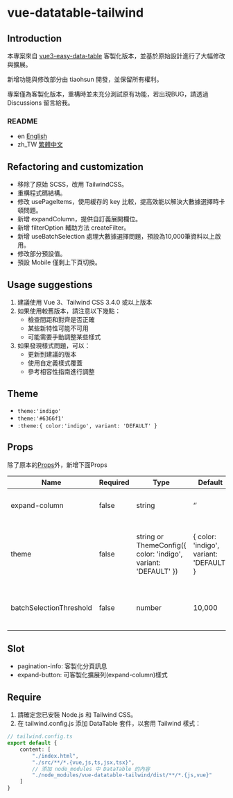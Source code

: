 # vue-datatable-tailwind

## Introduction

本專案來自 [vue3-easy-data-table](https://github.com/HC200ok/vue3-easy-data-table) 客製化版本，並基於原始設計進行了大幅修改與擴展。

新增功能與修改部分由 tiaohsun 開發，並保留所有權利。

專案僅為客製化版本，重構時並未充分測試原有功能，若出現BUG，請透過 Discussions 留言給我。

### README

- en [English](README.md)
- zh_TW [繁體中文](README.zh-TW.md)

## Refactoring and customization

- 移除了原始 SCSS，改用 TailwindCSS。
- 重構程式碼結構。
- 修改 usePageItems，使用緩存的 key 比較，提高效能以解決大數據選擇時卡頓問題。
- 新增 expandColumn，提供自訂義展開欄位。
- 新增 filterOption 輔助方法 createFilter。
- 新增 useBatchSelection 處理大數據選擇問題，預設為10,000筆資料以上啟用。
- 修改部分預設值。
- 預設 Mobile 僅剩上下頁切換。

## Usage suggestions

1. 建議使用 Vue 3、Tailwind CSS 3.4.0 或以上版本
2. 如果使用較舊版本，請注意以下幾點：
   - 檢查間距和對齊是否正確
   - 某些新特性可能不可用
   - 可能需要手動調整某些樣式
3. 如果發現樣式問題，可以：
   - 更新到建議的版本
   - 使用自定義樣式覆蓋
   - 參考相容性指南進行調整

## Theme

- `theme:'indigo'`
- `theme:'#6366f1'`
- `:theme:{ color:'indigo', variant: 'DEFAULT' }`

## Props

除了原本的[Props](https://hc200ok.github.io/vue3-easy-data-table-doc/props/common-props.html)外，新增下面Props

| **Name**                | **Required** | **Type**                                                       | **Default**                             | **Description**                                                |
| ----------------------- | ------------ | -------------------------------------------------------------- | --------------------------------------- | -------------------------------------------------------------- |
| expand-column           | false        | string                                                         | ‘’                                      | 指定某Column欄位可以擴展 　                                    |
| theme                   | false        | string or ThemeConfig({ color: 'indigo', variant: 'DEFAULT' }) | { color: 'indigo', variant: 'DEFAULT' } | 取代theme-color，可填入 HEX ‘#42b883’，或者Tailwind Color Name |
| batchSelectionThreshold | false        | number                                                         | 10,000                                  | 超過預設值，啟用批次選擇，具有Loading樣式                      |

## Slot

- pagination-info: 客製化分頁訊息
- expand-button: 可客製化擴展列(expand-column)樣式

## Require

1. 請確定您已安裝 Node.js 和 Tailwind CSS。
2. 在 tailwind.config.js 添加 DataTable 套件，以套用 Tailwind 樣式：

```TypeScript
// tailwind.config.ts
export default {
    content: [
        "./index.html",
        "./src/**/*.{vue,js,ts,jsx,tsx}",
        // 添加 node_modules 中 DataTable 的內容
        "./node_modules/vue-datatable-tailwind/dist/**/*.{js,vue}"
    ]
}
```
